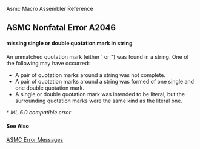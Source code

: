 Asmc Macro Assembler Reference

## ASMC Nonfatal Error A2046

#### missing single or double quotation mark in string

An unmatched quotation mark (either ' or ") was found in a string. One of the following may have occurred:

*   A pair of quotation marks around a string was not complete.
*   A pair of quotation marks around a string was formed of one single and one double quotation mark.
*   A single or double quotation mark was intended to be literal, but the surrounding quotation marks were the same kind as the literal one.

_* ML 6.0 compatible error_

#### See Also

[ASMC Error Messages](readme.md)